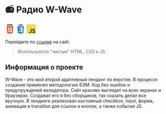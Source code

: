 # 📻 Радио W-Wave

<code><img height="30" src="https://raw.githubusercontent.com/github/explore/80688e429a7d4ef2fca1e82350fe8e3517d3494d/topics/html/html.png"></code>
<code><img height="30" src="https://raw.githubusercontent.com/github/explore/80688e429a7d4ef2fca1e82350fe8e3517d3494d/topics/css/css.png"></code>
<code><img height="30" src="https://raw.githubusercontent.com/github/explore/80688e429a7d4ef2fca1e82350fe8e3517d3494d/topics/javascript/javascript.png"></code>

Перейдите по  [ссылке]([lourtne.github.io/W-Wawe/](https://lourtne.github.io/W-Wawe/)) на сайт.

> Используются "чистые" HTML, CSS и JS.

## Информация о проекте

W-Wave - это мой второй адаптивный лендинг по верстке. В процессе создания применял методологию БЭМ. Код без ошибок и предупруждений валидатора. Сайт красиво выглядит на всех экранах и браузерах. 
Создавал его я без сборщиков, так сказать делал все вручную. В лендинге реализован кастомный checkbox, input, форма, анимация и transition для ссылок и кнопок, а также события JS. 
